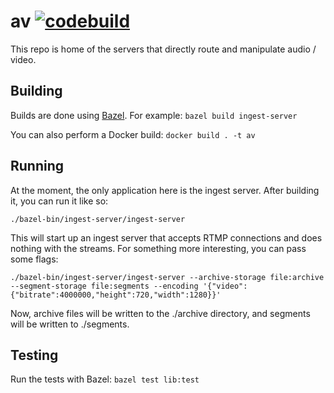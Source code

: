 # av [![codebuild](https://codebuild.us-east-1.amazonaws.com/badges?uuid=eyJlbmNyeXB0ZWREYXRhIjoiU0ppc3lyL1hkUDkvaHVuRm54MGdkUU9xUXFuSjVyaktVdnJ6clR2bk5JQUNvd0xVTGN6VFBXK2RnR1REejlMZHAyZGVTTmVPK3BZMG5WTUprMjc4elZBPSIsIml2UGFyYW1ldGVyU3BlYyI6IlQ0aWRlUlhvYTltT0VVY3EiLCJtYXRlcmlhbFNldFNlcmlhbCI6MX0%3D&branch=master)](https://console.aws.amazon.com/codebuild/home?region=us-east-1#/projects)

This repo is home of the servers that directly route and manipulate audio / video.

## Building

Builds are done using [Bazel](https://bazel.build/). For example: `bazel build ingest-server`

You can also perform a Docker build: `docker build . -t av`

## Running

At the moment, the only application here is the ingest server. After building it, you can run it like so:

```
./bazel-bin/ingest-server/ingest-server
```

This will start up an ingest server that accepts RTMP connections and does nothing with the streams. For something more interesting, you can pass some flags:

```
./bazel-bin/ingest-server/ingest-server --archive-storage file:archive --segment-storage file:segments --encoding '{"video":{"bitrate":4000000,"height":720,"width":1280}}'
```

Now, archive files will be written to the ./archive directory, and segments will be written to ./segments.

## Testing

Run the tests with Bazel: `bazel test lib:test`
